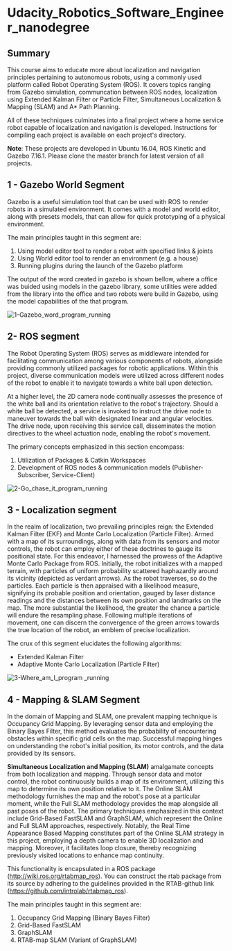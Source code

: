# Udacity_Robotics_Software_Engineer_nanodegree

## Summary
This course aims to educate more about localization and navigation principles pertaining to autonomous robots, 
using a commonly used platform called Robot Operating System (ROS). It covers topics ranging from Gazebo simulation, 
communcation between ROS nodes, localization using Extended Kalman Filter or Particle Filter, Simultaneous 
Localization & Mapping (SLAM) and A* Path Planning. 

All of these techniques culminates into a final project where a home service robot capable of localization and navigation 
is developed. Instructions for compiling each project is available on each project's directory.

**Note**: These projects are developed in Ubuntu 16.04, ROS Kinetic and Gazebo 7.16.1. Please clone the master branch for 
latest version of all projects. 

## 1 - Gazebo World Segment
Gazebo is a useful simulation tool that can be used with ROS to render robots in a simulated environment. 
It comes with a model and world editor, along with presets models, that can allow for quick prototyping of a physical environment.

The main principles taught in this segment are:

1. Using model editor tool to render a robot with specified links & joints
2. Using World editor tool to render an environment (e.g. a house)
3. Running plugins during the launch of the Gazebo platform

The output of the word created in gazebo is shown bellow, where a office was buided using models in the gazebo library, some 
utilities were added from the library into the office and two robots were build in Gazebo, using the model capabilities of the 
that program.

![1-Gazebo_word_program_running](https://github.com/Photon-einstein/Udacity_Robotics_Software_Engineer_nanodegree/assets/31144077/da5a7709-314e-4232-a2c4-efb8d68067c3)

## 2- ROS segment

The Robot Operating System (ROS) serves as middleware intended for facilitating communication among various components of robots, 
alongside providing commonly utilized packages for robotic applications. Within this project, diverse communication models were 
utilized across different nodes of the robot to enable it to navigate towards a white ball upon detection.

At a higher level, the 2D camera node continually assesses the presence of the white ball and its orientation relative to the robot's 
trajectory. Should a white ball be detected, a service is invoked to instruct the drive node to maneuver towards the ball with 
designated linear and angular velocities. The drive node, upon receiving this service call, disseminates the motion directives to the 
wheel actuation node, enabling the robot's movement.

The primary concepts emphasized in this section encompass:
1. Utilization of Packages & Catkin Workspaces
2. Development of ROS nodes & communication models (Publisher-Subscriber, Service-Client)

![2-Go_chase_it_program_running](https://github.com/Photon-einstein/Udacity_Robotics_Software_Engineer_nanodegree/assets/31144077/0c8939dd-e18f-4f93-93df-3cafb77c92e1)

## 3 - Localization segment
In the realm of localization, two prevailing principles reign: the Extended Kalman Filter (EKF) and Monte Carlo Localization (Particle Filter). 
Armed with a map of its surroundings, along with data from its sensors and motor controls, the robot can employ either of these doctrines to 
gauge its positional state. For this endeavor, I harnessed the prowess of the Adaptive Monte Carlo Package from ROS. Initially, the robot initializes 
with a mapped terrain, with particles of uniform probability scattered haphazardly around its vicinity (depicted as verdant arrows). 
As the robot traverses, so do the particles. Each particle is then appraised with a likelihood measure, signifying its probable position and orientation, 
gauged by laser distance readings and the distances between its own position and landmarks on the map. The more substantial the likelihood, 
the greater the chance a particle will endure the resampling phase. Following multiple iterations of movement, one can discern the convergence of the 
green arrows towards the true location of the robot, an emblem of precise localization.

The crux of this segment elucidates the following algorithms:
- Extended Kalman Filter
- Adaptive Monte Carlo Localization (Particle Filter)

![3-Where_am_I_program _running](https://github.com/Photon-einstein/Udacity_Robotics_Software_Engineer_nanodegree/assets/31144077/9be35363-3a0e-400b-8abe-685ed4e86920)

## 4 - Mapping & SLAM Segment

In the domain of Mapping and SLAM, one prevalent mapping technique is Occupancy Grid Mapping. 
By leveraging sensor data and employing the Binary Bayes Filter, this method evaluates the 
probability of encountering obstacles within specific grid cells on the map. 
Successful mapping hinges on understanding the robot's initial position, its motor controls, 
and the data provided by its sensors.

**Simultaneous Localization and Mapping (SLAM)** amalgamate concepts from both localization and mapping. 
Through sensor data and motor control, the robot continuously builds a map of its environment, 
utilizing this map to determine its own position relative to it. The Online SLAM methodology furnishes 
the map and the robot's pose at a particular moment, while the Full SLAM methodology provides the map 
alongside all past poses of the robot. The primary techniques emphasized in this context include Grid-Based 
FastSLAM and GraphSLAM, which represent the Online and Full SLAM approaches, respectively. 
Notably, the Real Time Appearance Based Mapping constitutes part of the Online SLAM strategy in this project, 
employing a depth camera to enable 3D localization and mapping. Moreover, it facilitates loop closure, 
thereby recognizing previously visited locations to enhance map continuity.

This functionality is encapsulated in a ROS package (http://wiki.ros.org/rtabmap_ros). 
You can construct the rtab package from its source by adhering to the guidelines provided in the RTAB-github 
link (https://github.com/introlab/rtabmap_ros).

The main principles taught in this segment are: 
1) Occupancy Grid Mapping (Binary Bayes Filter)
2) Grid-Based FastSLAM
3) GraphSLAM
4) RTAB-map SLAM (Variant of GraphSLAM)

